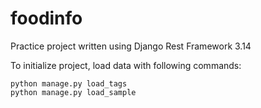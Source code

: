# foodinfo

Practice project written using Django Rest Framework 3.14

To initialize project, load data with following commands:
```
python manage.py load_tags
python manage.py load_sample
```